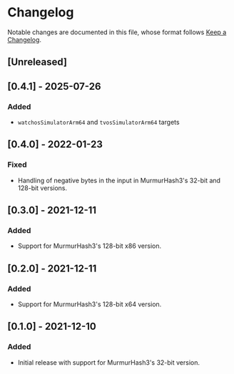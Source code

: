 # Changelog

Notable changes are documented in this file, whose format follows [Keep a Changelog](https://keepachangelog.com/en/1.0.0/).

## [Unreleased]

## [0.4.1] - 2025-07-26

### Added

- `watchosSimulatorArm64` and `tvosSimulatorArm64` targets

## [0.4.0] - 2022-01-23

### Fixed

- Handling of negative bytes in the input in MurmurHash3's 32-bit and 128-bit versions.

## [0.3.0] - 2021-12-11

### Added

- Support for MurmurHash3's 128-bit x86 version.

## [0.2.0] - 2021-12-11

### Added

- Support for MurmurHash3's 128-bit x64 version.

## [0.1.0] - 2021-12-10

### Added

- Initial release with support for MurmurHash3's 32-bit version.
